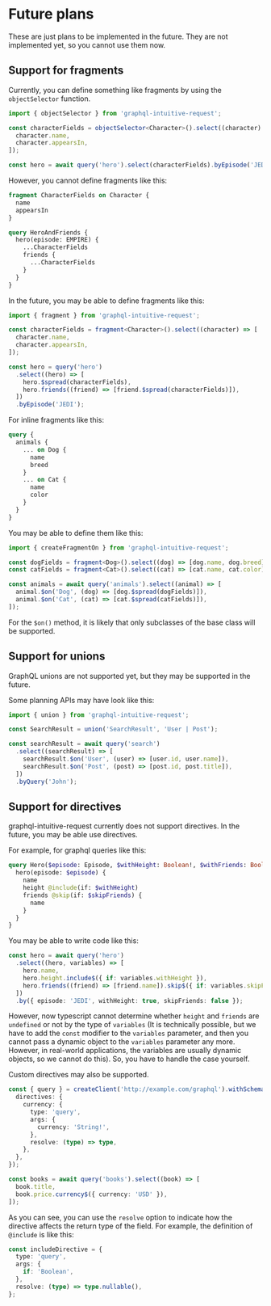 # Future plans

These are just plans to be implemented in the future. They are not implemented yet, so you cannot use them now.

## Support for fragments

Currently, you can define something like fragments by using the `objectSelector` function.

```typescript
import { objectSelector } from 'graphql-intuitive-request';

const characterFields = objectSelector<Character>().select((character) => [
  character.name,
  character.appearsIn,
]);

const hero = await query('hero').select(characterFields).byEpisode('JEDI');
```

However, you cannot define fragments like this:

```graphql
fragment CharacterFields on Character {
  name
  appearsIn
}

query HeroAndFriends {
  hero(episode: EMPIRE) {
    ...CharacterFields
    friends {
      ...CharacterFields
    }
  }
}
```

In the future, you may be able to define fragments like this:

```typescript
import { fragment } from 'graphql-intuitive-request';

const characterFields = fragment<Character>().select((character) => [
  character.name,
  character.appearsIn,
]);

const hero = query('hero')
  .select((hero) => [
    hero.$spread(characterFields),
    hero.friends((friend) => [friend.$spread(characterFields)]),
  ])
  .byEpisode('JEDI');
```

For inline fragments like this:

```graphql
query {
  animals {
    ... on Dog {
      name
      breed
    }
    ... on Cat {
      name
      color
    }
  }
}
```

You may be able to define them like this:

```typescript
import { createFragmentOn } from 'graphql-intuitive-request';

const dogFields = fragment<Dog>().select((dog) => [dog.name, dog.breed]);
const catFields = fragment<Cat>().select((cat) => [cat.name, cat.color]);

const animals = await query('animals').select((animal) => [
  animal.$on('Dog', (dog) => [dog.$spread(dogFields)]),
  animal.$on('Cat', (cat) => [cat.$spread(catFields)]),
]);
```

For the `$on()` method, it is likely that only subclasses of the base class will be supported.

## Support for unions

GraphQL unions are not supported yet, but they may be supported in the future.

Some planning APIs may have look like this:

```typescript
import { union } from 'graphql-intuitive-request';

const SearchResult = union('SearchResult', 'User | Post');

const searchResult = await query('search')
  .select((searchResult) => [
    searchResult.$on('User', (user) => [user.id, user.name]),
    searchResult.$on('Post', (post) => [post.id, post.title]),
  ])
  .byQuery('John');
```

## Support for directives

graphql-intuitive-request currently does not support directives. In the future, you may be able use directives.

For example, for graphql queries like this:

```graphql
query Hero($episode: Episode, $withHeight: Boolean!, $withFriends: Boolean!) {
  hero(episode: $episode) {
    name
    height @include(if: $withHeight)
    friends @skip(if: $skipFriends) {
      name
    }
  }
}
```

You may be able to write code like this:

```typescript
const hero = await query('hero')
  .select((hero, variables) => [
    hero.name,
    hero.height.include$({ if: variables.withHeight }),
    hero.friends((friend) => [friend.name]).skip$({ if: variables.skipFriends }),
  ])
  .by({ episode: 'JEDI', withHeight: true, skipFriends: false });
```

However, now typescript cannot determine whether `height` and `friends` are `undefined` or not by the type of `variables` (It is technically possible, but we have to add the `const` modifier to the `variables` parameter, and then you cannot pass a dynamic object to the `variables` parameter any more. However, in real-world applications, the variables are usually dynamic objects, so we cannot do this). So, you have to handle the case yourself.

Custom directives may also be supported.

```typescript
const { query } = createClient('http://example.com/graphql').withSchema({
  directives: {
    currency: {
      type: 'query',
      args: {
        currency: 'String!',
      },
      resolve: (type) => type,
    },
  },
});

const books = await query('books').select((book) => [
  book.title,
  book.price.currency$({ currency: 'USD' }),
]);
```

As you can see, you can use the `resolve` option to indicate how the directive affects the return type of the field. For example, the definition of `@include` is like this:

```typescript
const includeDirective = {
  type: 'query',
  args: {
    if: 'Boolean',
  },
  resolve: (type) => type.nullable(),
};
```
